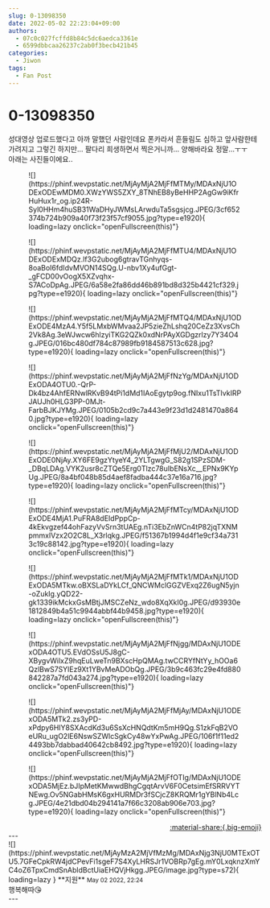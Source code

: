 ```yaml
---
slug: 0-13098350
date: 2022-05-02 22:23:04+09:00
authors:
  - 07c0c027fcffd8b84c5dc6aedca3361e
  - 6599dbbcaa26237c2ab0f3becb421b45
categories:
  - Jiwon
tags:
  - Fan Post
---
```


# 0-13098350

<div class="post-container" markdown="1">
<div class="content-container md-sidebar__scrollwrap" markdown="1">

성대영상 업로드했다고 아까 말했던 사람인데요 폰카라서 흔들림도 심하고 앞사람한테 가려지고 그렇긴 하지만... 팔다리 희생하면서 찍은거니까... 양해바라요 정말...ㅜㅜ<br>아래는 사진들이에요..
<figure markdown="1">
![](https://phinf.wevpstatic.net/MjAyMjA2MjFfMTMy/MDAxNjU1ODExODEwMDM0.XWzYWS5ZXY_8TNhEB8yBeHHP2AgGw9iKfrHuHux1r_og.ip24R-Syl0HHm4huSB31WaDHyJWMsLArwduTa5sgsjcg.JPEG/3cf652374b724b909a40f73f23f57cf9055.jpg?type=e1920){ loading=lazy onclick="openFullscreen(this)"}
</figure>

<figure markdown="1">
![](https://phinf.wevpstatic.net/MjAyMjA2MjFfMTU4/MDAxNjU1ODExODExMDQz.lf3G2ubog6gtravTGnhyqs-8oaBoI6fdIdvMVON14SQg.U-nbv1Xy4ufGgt-_gFCD00vOogX5XZvqhx-S7ACoDpAg.JPEG/6a58e2fa86dd46b891bd8d325b4421cf329.jpg?type=e1920){ loading=lazy onclick="openFullscreen(this)"}
</figure>

<figure markdown="1">
![](https://phinf.wevpstatic.net/MjAyMjA2MjFfMTQ4/MDAxNjU1ODExODE4MzA4.Y5f5LMxbWMvaa2JP5zieZhLshq20CeZz3XvsCh2Vk8Ag.3eWJwcw6hlzyiTKG2QZk0xdNrPAyXGDgzrlzy7Y34O4g.JPEG/016bc480df784c87989fb9184587513c628.jpg?type=e1920){ loading=lazy onclick="openFullscreen(this)"}
</figure>

<figure markdown="1">
![](https://phinf.wevpstatic.net/MjAyMjA2MjFfNzYg/MDAxNjU1ODExODA4OTU0.-QrP-Dk4bz4AhfERNwlRKvB94tPi1dMd1IAoEgytp9og.fNIxu1TsTIvkIRPJAUJh0HLG3PP-0MJt-FarbBJKJYMg.JPEG/0105b2cd9c7a443e9f23d1d2481470a8640.jpg?type=e1920){ loading=lazy onclick="openFullscreen(this)"}
</figure>

<figure markdown="1">
![](https://phinf.wevpstatic.net/MjAyMjA2MjFfMjU2/MDAxNjU1ODExODE0NjAy.XY6FE9gzYtyeY4_2YLTgwgG_S82g1SPzSDM-_DBqLDAg.VYK2usr8cZTQe5Erg0Tlzc78uIbENsXc__EPNx9KYpUg.JPEG/8a4bf048b85d4aef8fadba444c37e16a716.jpg?type=e1920){ loading=lazy onclick="openFullscreen(this)"}
</figure>

<figure markdown="1">
![](https://phinf.wevpstatic.net/MjAyMjA2MjFfMTcy/MDAxNjU1ODExODE4MjA1.PuFRA8dEIdPppCp-4kEkvgzef44ohFazyVvSrn3tUAEg.nTi3EbZnWCn4tP82jqTXNMpmmxlVzx2O2C8L_X3rlqkg.JPEG/f51367b1994d4f1e9cf34a7313c19c88142.jpg?type=e1920){ loading=lazy onclick="openFullscreen(this)"}
</figure>

<figure markdown="1">
![](https://phinf.wevpstatic.net/MjAyMjA2MjFfMTk1/MDAxNjU1ODExODA5MTkw.oBXSLaDYkLCf_QNCWMclGGZVExq2Z6ugN5yjn-oZukIg.yQD22-gk1339ikMckxGsMBtjJMSCZeNz_wdo8XqXkI0g.JPEG/d93930e1812849b4a51c9944abbf44b9458.jpg?type=e1920){ loading=lazy onclick="openFullscreen(this)"}
</figure>

<figure markdown="1">
![](https://phinf.wevpstatic.net/MjAyMjA2MjFfNjgg/MDAxNjU1ODExODA4OTU5.EVdOSsU5J8gC-XBygvWilxZ9hqEuLweTn9BXscHpQMAg.twCCRYfNtYy_hOOa6QzlBwS7SYlEz9Xt1YBvMeADObQg.JPEG/3b9c463fc29e4fd880842287a7fd043a274.jpg?type=e1920){ loading=lazy onclick="openFullscreen(this)"}
</figure>

<figure markdown="1">
![](https://phinf.wevpstatic.net/MjAyMjA2MjFfMjAy/MDAxNjU1ODExODA5MTk2.zs3yPD-xPdpy6HIY8SXAcdKd3u6SsXcHNQdtKm5mH9Qg.S1zkFqB2VOeURu_ugO2lE6NswSZWlcSgkCy48wYxPwAg.JPEG/106f1f11ed24493bb7dabbad40642cb8492.jpg?type=e1920){ loading=lazy onclick="openFullscreen(this)"}
</figure>

<figure markdown="1">
![](https://phinf.wevpstatic.net/MjAyMjA2MjFfOTIg/MDAxNjU1ODExODA5MjEz.bJIpMetKMwwdBhgCgqtArvV6F0CetsimEfSRRVYTNEwg.Ov5NGabHMsK6gxHURMDr3fSCjcZ8KRQMr1gYBlNb4Lcg.JPEG/4e21dbd04b294141a7f66c3208ab906e703.jpg?type=e1920){ loading=lazy onclick="openFullscreen(this)"}
</figure>


</div>
</div>

<div style="text-align: right;" markdown="1">
<a href="https://weverse.io/fromis9/fanpost/0-13098350" style="text-align: right;">:material-share:{.big-emoji}</a>
</div>
---

<div class="comments-container md-sidebar__scrollwrap" markdown="1">
<div class="comment" markdown="1">
<div class='id-container' markdown="1">
![](https://phinf.wevpstatic.net/MjAyMzA2MjVfMzMg/MDAxNjg3NjU0MTExOTU5.7GFeCpkRW4jdCPevFi1sgeF7S4XyLHRSJr1VOBRp7gEg.mY0LxqknzXmYC4oZ6TpxCmdSnAbldBctUiaEHQVjHkgg.JPEG/image.jpg?type=s72){ loading=lazy }
**<span class="artist">지원</span>** <small>May 02 2022, 22:24</small><br>
</div>
<div class='comment-body' markdown="1">
행복해따😘
</div>
</div>
</div>
---
